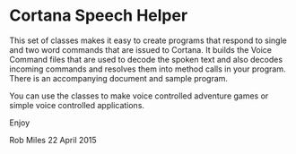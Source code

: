 Cortana Speech Helper
=====================

This set of classes makes it easy to create programs that respond to single and two word commands that are issued to Cortana. It builds the Voice Command files that are used to decode the spoken text and also decodes incoming commands and resolves them into method calls in your program. There is an accompanying document and sample program.

You can use the classes to make voice controlled adventure games or simple voice controlled applications.

Enjoy

Rob Miles
22 April 2015